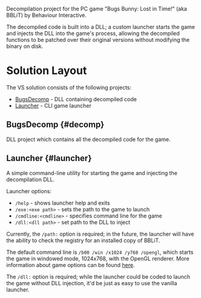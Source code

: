 
Decompilation project for the PC game "Bugs Bunny: Lost in Time!" (aka BBLiT)
by Behaviour Interactive.

The decompiled code is built into a DLL; a custom launcher starts the game and
injects the DLL into the game's process, allowing the decompiled functions to be
patched over their original versions without modifying the binary on disk.

# Solution Layout

The VS solution consists of the following projects:
- [BugsDecomp](#decomp) - DLL containing decompiled code
- [Launcher](#launcher) - CLI game launcher

## BugsDecomp {#decomp}

DLL project which contains all the decompiled code for the game.

## Launcher {#launcher}

A simple command-line utility for starting the game and injecting the
decompilation DLL.

Launcher options:
- `/help` - shows launcher help and exits
- `/exe:<exe path>` - sets the path to the game to launch
- `/cmdline:<cmdline>` - specifies command line for the game
- `/dll:<dll path>` - set path to the DLL to inject

Currently, the `/path:` option is required; in the future, the launcher will
have the ability to check the registry for an installed copy of BBLiT.

The default command line is `/b00 /win /x1024 /y768 /opengl`, which starts the
game in windowed mode, 1024x768, with the OpenGL renderer. More information
about game options can be found [here](doc\internals.md#options).

The `/dll:` option is required; while the launcher could be coded to launch the
game without DLL injection, it'd be just as easy to use the vanilla launcher.
